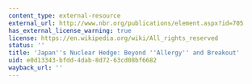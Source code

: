 ```yaml
---
content_type: external-resource
external_url: http://www.nbr.org/publications/element.aspx?id=705
has_external_license_warning: true
license: https://en.wikipedia.org/wiki/All_rights_reserved
status: ''
title: 'Japan''s Nuclear Hedge: Beyond ''Allergy'' and Breakout'
uid: e0d13343-bfdd-4dab-8d72-63cd08bf6682
wayback_url: ''
---
```

